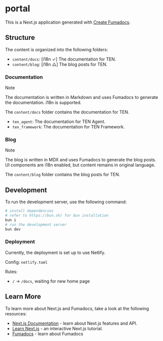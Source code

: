 # portal

This is a Next.js application generated with
[Create Fumadocs](https://github.com/fuma-nama/fumadocs).

## Structure

The content is organized into the following folders:

- `content/docs`: [i18n ✓] The documentation for TEN.
- `content/blog`: [i18n △] The blog posts for TEN.

### Documentation

> [!NOTE]
> The documentation is written in Markdown and uses Fumadocs to generate the
> documentation.
> i18n is supported.

The `content/docs` folder contains the documentation for TEN.

- `ten_agent`: The documentation for TEN Agent.
- `ten_framework`: The documentation for TEN Framework.

### Blog

> [!NOTE]
> The blog is written in MDX and uses Fumadocs to generate the blog posts.
> UI components are i18n enabled, but content remains in original language.

The `content/blog` folder contains the blog posts for TEN.

## Development

To run the development server, use the following command:

```bash
# install dependencies
# refer to https://bun.sh/ for bun installation
bun i
# run the development server
bun dev
```

### Deployment

Currently, the deployment is set up to use Netlify.

Config: `netlify.toml`

Rules:

- `/` -> `/docs`, waiting for new home page

## Learn More

To learn more about Next.js and Fumadocs, take a look at the following
resources:

- [Next.js Documentation](https://nextjs.org/docs) - learn about Next.js
  features and API.
- [Learn Next.js](https://nextjs.org/learn) - an interactive Next.js tutorial.
- [Fumadocs](https://fumadocs.vercel.app) - learn about Fumadocs
